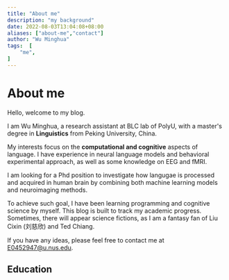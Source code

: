 ```yaml
---
title: "About me"
description: "my background"
date: 2022-08-03T13:04:08+08:00
aliases: ["about-me","contact"]
author: "Wu Minghua"
tags:  [
    "me",
]
---
```


# About me 
Hello, welcome to my blog.

I am Wu Minghua, a research assistant at BLC lab of PolyU, with a master's degree in **Linguistics** from Peking University, China.

My interests focus on the **computational and cognitive** aspects of language. I have experience in neural language models and behavioral experimental approach, as well as some knowledge on EEG and fMRI. 

I am looking for a Phd position to investigate how langugae is processed and acquired in human brain by combining both machine learning models and neuroimaging methods.

To achieve such goal, I have been learning programming and cognitive science by myself. This blog is built to track my academic progress. Sometimes, there will appear science fictions, as I am a fantasy fan of Liu Cixin (刘慈欣) and Ted Chiang.

If you have any ideas, please feel free to contact me at <E0452947@u.nus.edu>. 

## Education
